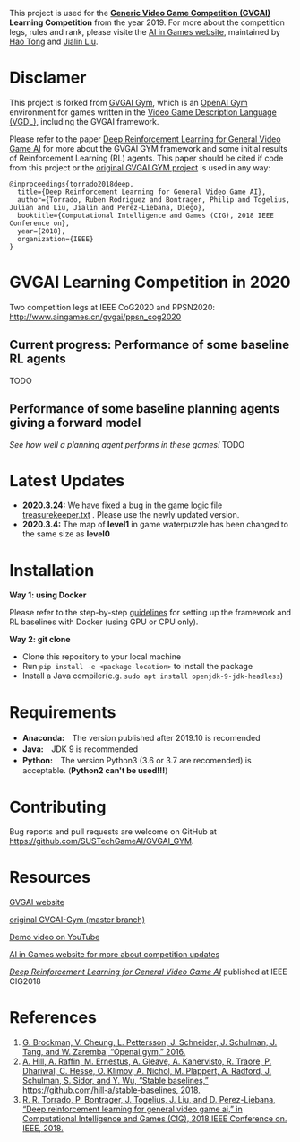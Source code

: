 This project is used for the **[Generic Video Game Competition (GVGAI)](http://www.gvgai.net/) Learning Competition** from the year 2019. For more about the competition legs, rules and rank, please visite the [AI in Games website](http://www.aingames.cn/), maintained by [Hao Tong](https://github.com/HawkTom) and [Jialin Liu](https://github.com/ljialin). 

# Disclamer

This project is forked from [GVGAI Gym](https://github.com/rubenrtorrado/GVGAI_GYM), which is an [OpenAI Gym](gym.openai.com) environment for games written in the [Video Game Description Language (VGDL)](http://www.gvgai.net/vgdl.php), including the GVGAI framework. 

Please refer to the paper [Deep Reinforcement Learning for General Video Game AI](https://arxiv.org/abs/1806.02448) for more about the GVGAI GYM framework and some initial results of Reinforcement Learning (RL) agents. This paper should be cited if code from this project or the [original GVGAI GYM project](https://github.com/rubenrtorrado/GVGAI_GYM) is used in any way:

```
@inproceedings{torrado2018deep,
  title={Deep Reinforcement Learning for General Video Game AI},
  author={Torrado, Ruben Rodriguez and Bontrager, Philip and Togelius, Julian and Liu, Jialin and Perez-Liebana, Diego},
  booktitle={Computational Intelligence and Games (CIG), 2018 IEEE Conference on},
  year={2018},
  organization={IEEE}
}
```

# GVGAI Learning Competition in 2020

Two competition legs at IEEE CoG2020 and PPSN2020:
http://www.aingames.cn/gvgai/ppsn_cog2020

## Current progress: Performance of some baseline RL agents
TODO

## Performance of some baseline planning agents giving a forward model
*See how well a planning agent performs in these games!*
TODO 

# Latest Updates 

* **2020.3.24:**  We have fixed a bug in the game logic file [treasurekeeper.txt](https://github.com/SUSTechGameAI/GVGAI_GYM/blob/master/gym_gvgai/envs/games/treasurekeeper_v0/treasurekeeper.txt) . Please use the newly updated version. 
* **2020.3.4:**   The map of **level1** in game waterpuzzle has been changed to the same size as **level0**


# Installation

**Way 1: using Docker**

Please refer to the step-by-step [guidelines](https://github.com/SUSTechGameAI/GVGAI_GYM/blob/master/docs/Guidelines-Docker-GVGAI-RLbaselines.md) for setting up the framework and RL baselines with Docker (using GPU or CPU only).

**Way 2: git clone** 
  * Clone this repository to your local machine
  * Run ```pip install -e <package-location>``` to install the package
  * Install a Java compiler(e.g. ```sudo apt install openjdk-9-jdk-headless```)
  
# Requirements

* **Anaconda:**　The version published after 2019.10 is recomended 
* **Java:**　JDK 9 is recommended
* **Python:**　The version Python3 (3.6 or 3.7 are recomended) is acceptable. (**Python2 can't be used!!!**)

# Contributing

Bug reports and pull requests are welcome on GitHub at https://github.com/SUSTechGameAI/GVGAI_GYM.

# Resources

[GVGAI website](http://www.gvgai.net)

[original GVGAI-Gym (master branch)](https://github.com/rubenrtorrado/GVGAI_GYM) 

[Demo video on YouTube](https://youtu.be/O84KgRt6AJI)

[AI in Games website for more about competition updates](http://www.aingames.cn/#sources)

[*Deep Reinforcement Learning for General Video Game AI*](https://arxiv.org/abs/1806.02448) published at IEEE CIG2018

# References

1. [G. Brockman, V. Cheung, L. Pettersson, J. Schneider, J. Schulman, J. Tang, and W. Zaremba, “Openai gym,” 2016.](https://github.com/openai/gym)
2. [A. Hill, A. Raffin, M. Ernestus, A. Gleave, A. Kanervisto, R. Traore, P. Dhariwal, C. Hesse, O. Klimov, A. Nichol, M. Plappert, A. Radford, J. Schulman, S. Sidor, and Y. Wu, “Stable baselines,” https://github.com/hill-a/stable-baselines, 2018.](https://github.com/hill-a/stable-baselines)
3. [R. R. Torrado, P. Bontrager, J. Togelius, J. Liu, and D. Perez-Liebana, “Deep reinforcement learning for general video game ai,” in Computational Intelligence and Games (CIG), 2018 IEEE Conference on. IEEE,
   2018.](https://github.com/rubenrtorrado/GVGAI_GYM)
